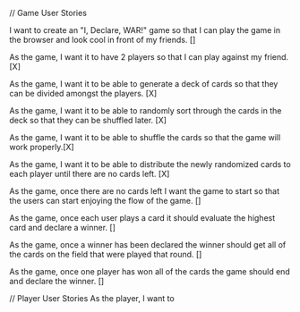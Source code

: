 // Game User Stories

I want to create an "I, Declare, WAR!" game so that I can play the game in the browser and look cool in front of my friends. []

As the game, I want it to have 2 players so that I can play against my friend. [X]

As the game, I want it to be able to generate a deck of cards so that they can be divided amongst the players. [X]

As the game, I want it to be able to randomly sort through the cards in the deck so that they can be shuffled later. [X]

As the game, I want it to be able to shuffle the cards so that the game will work properly.[X]

As the game, I want it to be able to distribute the newly randomized cards to each player until there are no cards left. [X]

As the game, once there are no cards left I want the game to start so that the users can start enjoying the flow of the game. []

As the game, once each user plays a card it should evaluate the highest card and declare a winner. []

As the game, once a winner has been declared the winner should get all of the cards on the field that were played that round. []

As the game, once one player has won all of the cards the game should end and declare the winner. []

// Player User Stories
As the player, I want to
